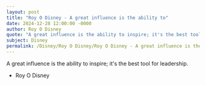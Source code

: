 ```yaml
---
layout: post
title: "Roy O Disney - A great influence is the ability to"
date: 2024-12-28 12:00:00 -0000
author: Roy O Disney
quote: "A great influence is the ability to inspire; it's the best tool for leadership."
subject: Disney
permalink: /Disney/Roy O Disney/Roy O Disney - A great influence is the ability to
---
```


A great influence is the ability to inspire; it's the best tool for leadership.

- Roy O Disney
